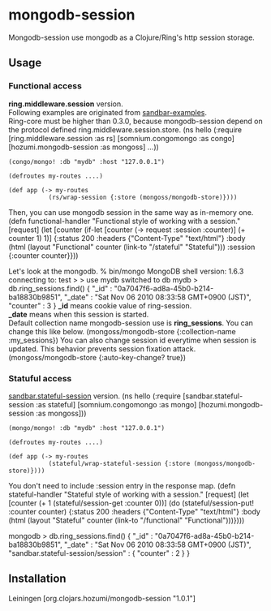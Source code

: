 # mongodb-session

Mongodb-session use mongodb as a Clojure/Ring's http session storage.

## Usage
### Functional access
**ring.middleware.session** version.<br>
Following examples are originated from [sandbar-examples](https://github.com/brentonashworth/sandbar-examples/blob/master/sessions/src/sandbar/examples/session_demo.clj).<br>
Ring-core must be higher than 0.3.0, because mongodb-session depend on the protocol defined ring.middleware.session.store.
    (ns hello
      (:require [ring.middleware.session :as rs]
                [somnium.congomongo :as congo]
                [hozumi.mongodb-session :as mongoss]
	        ...))

    (congo/mongo! :db "mydb" :host "127.0.0.1")

    (defroutes my-routes ....)
    
    (def app (-> my-routes
               (rs/wrap-session {:store (mongoss/mongodb-store)})))

Then, you can use mongodb session in the same way as in-memory one.
    (defn functional-handler
      "Functional style of working with a session."
      [request]
      (let [counter (if-let [counter (-> request :session :counter)]
                      (+ counter 1)
                      1)]
        {:status 200
         :headers {"Content-Type" "text/html"}
         :body (html
                (layout "Functional" counter (link-to "/stateful" "Stateful")))
         :session {:counter counter}}))

Let's look at the mongodb.
    % bin/mongo
    MongoDB shell version: 1.6.3
    connecting to: test
    >
    > use mydb
    switched to db mydb
    > db.ring_sessions.find()
    { "_id" : "0a7047f6-ad8a-45b0-b214-ba18830b9851",
      "_date" : "Sat Nov 06 2010 08:33:58 GMT+0900 (JST)",
      "counter" : 3 }
**_id** means cookie value of ring-session.<br>
**_date** means when this session is started.<br>
Default collection name mongodb-session use is **ring_sessions**. You can change this like below.
    (mongoss/mongodb-store {:collection-name :my_sessions})
You can also change session id everytime when session is updated. This behavior prevents session fixation attack.
    (mongoss/mongodb-store {:auto-key-change? true})

### Statuful access
[sandbar.stateful-session](https://github.com/brentonashworth/sandbar) version.
    (ns hello
      (:require [sandbar.stateful-session :as stateful]
                [somnium.congomongo :as mongo]
                [hozumi.mongodb-session :as mongoss]))
	    
    (mongo/mongo! :db "mydb" :host "127.0.0.1")
    
    (defroutes my-routes ....)

    (def app (-> my-routes
               (stateful/wrap-stateful-session {:store (mongoss/mongodb-store)})))
You don't need to include :session entry in the response map.
    (defn stateful-handler
      "Stateful style of working with a session."
      [request]
      (let [counter (+ 1 (stateful/session-get :counter 0))]
        (do (stateful/session-put! :counter counter)
            {:status 200
             :headers {"Content-Type" "text/html"}
             :body (html
                     (layout "Stateful" counter
		             (link-to "/functional" "Functional")))})))

mongodb
    > db.ring_sessions.find()
    { "_id" : "0a7047f6-ad8a-45b0-b214-ba18830b9851",
      "_date" : "Sat Nov 06 2010 08:33:58 GMT+0900 (JST)",
      "sandbar.stateful-session/session" : { "counter" : 2 } }

## Installation
Leiningen
    [org.clojars.hozumi/mongodb-session "1.0.1"]
